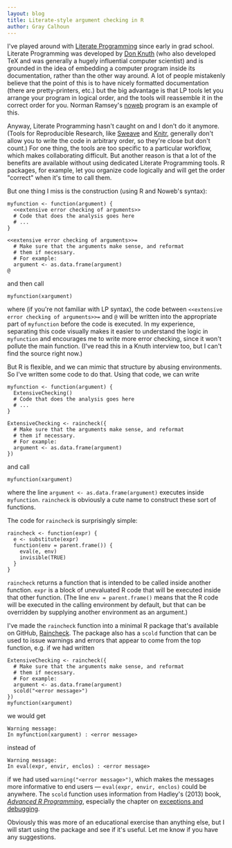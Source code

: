 ```yaml
---
layout: blog
title: Literate-style argument checking in R
author: Gray Calhoun
---
```


[lp]: http://en.wikipedia.org/wiki/Literate_programming
[dk]: http://www-cs-faculty.stanford.edu/~knuth/
[noweb]: http://www.cs.tufts.edu/~nr/noweb/
[Sweave]: http://en.wikipedia.org/wiki/Sweave
[Knitr]: http://yihui.name/knitr/
[Raincheck]: https://github.com/grayclhn/raincheck
[advr]: http://adv-r.had.co.nz

I've played around with [Literate Programming][lp] since early in grad
school. Literate Programming was developed by [Don Knuth][dk] (who
also developed TeX and was generally a hugely influential computer
scientist) and is grounded in the idea of embedding a computer program
inside its documentation, rather than the other way around. A lot of
people mistakenly believe that the point of this is to have nicely
formatted documentation (there are pretty-printers, etc.) but the big
advantage is that LP tools let you arrange your program in logical
order, and the tools will reassemble it in the correct order for you.
Norman Ramsey's [noweb][] program is an example of this.

Anyway, Literate Programming hasn't caught on and I don't do it
anymore. (Tools for Reproducible Research, like [Sweave][] and
[Knitr][], generally don't allow you to write the code in arbitrary
order, so they're close but don't count.) For one thing, the tools are
too specific to a particular workflow, which makes collaborating
difficult. But another reason is that a lot of the benefits are
available without using dedicated Literate Programming tools. R
packages, for example, let you organize code logically and will get
the order "correct" when it's time to call them.

But one thing I miss is the construction (using R and Noweb's syntax):

    myfunction <- function(argument) {
      <<extensive error checking of arguments>>
      # Code that does the analysis goes here
      # ...
    }

    <<extensive error checking of arguments>>=
      # Make sure that the arguments make sense, and reformat
      # them if necessary. 
      # For example:
      argument <- as.data.frame(argument)
    @

and then call

    myfunction(xargument)

where (if you're not familiar with LP syntax), the code between
`<<extensive error checking of arguments>>=` and `@` will be written
into the appropriate part of `myfunction` before the code is executed.
In my experience, separating this code visually makes it easier to
understand the logic in `myfunction` and encourages me to write more
error checking, since it won't pollute the main function.  (I've read
this in a Knuth interview too, but I can't find the source right now.)

But R is flexible, and we can mimic that structure by abusing
environments. So I've written some code to do that. Using that code,
we can write

    myfunction <- function(argument) {
      ExtensiveChecking()
      # Code that does the analysis goes here
      # ...
    }

    ExtensiveChecking <- raincheck({
      # Make sure that the arguments make sense, and reformat
      # them if necessary. 
      # For example:
      argument <- as.data.frame(argument)
    })

and call

    myfunction(xargument)

where the line `argument <- as.data.frame(argument)` executes inside
`myfunction`.  `raincheck` is obviously a cute name to construct these
sort of functions.

The code for `raincheck` is surprisingly simple:

    raincheck <- function(expr) {
      e <- substitute(expr)
      function(env = parent.frame()) {
        eval(e, env)
        invisible(TRUE)
      }
    }

`raincheck` returns a function that is intended to be called inside
another function.  `expr` is a block of unevaluated R code that will
be executed inside that other function. (The line
`env = parent.frame()` means that the R code will be executed in the
calling environment by default, but that can be overridden by
supplying another environment as an argument.)

I've made the `raincheck` function into a minimal R package that's
available on GitHub, [Raincheck][]. The package also has a `scold`
function that can be used to issue warnings and errors that appear to
come from the top function, e.g. if we had written

    ExtensiveChecking <- raincheck({
      # Make sure that the arguments make sense, and reformat
      # them if necessary. 
      # For example:
      argument <- as.data.frame(argument)
      scold("<error message>")
    })
    myfunction(xargument)

we would get

    Warning message:
    In myfunction(xargument) : <error message>

instead of

    Warning message:
    In eval(expr, envir, enclos) : <error message>

if we had used `warning("<error message>")`, which makes the messages
more informative to end users — `eval(expr, envir, enclos)` could be
anywhere. The `scold` function uses information from Hadley's (2013)
book, [*Advanced R Programming*][advr], especially the chapter on
[exceptions and
debugging](http://adv-r.had.co.nz/Exceptions-Debugging.html).

Obviously this was more of an educational exercise than anything else,
but I will start using the package and see if it's useful. Let me know
if you have any suggestions.